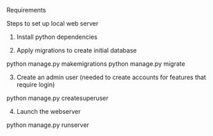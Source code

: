 Requirements

Steps to set up local web server
1. Install python  dependencies

2. Apply migrations to create initial database

python manage.py makemigrations
python manage.py migrate

3. Create an admin user (needed to create accounts for features that require login)

python manage.py createsuperuser

4. Launch the webserver

python manage.py runserver


